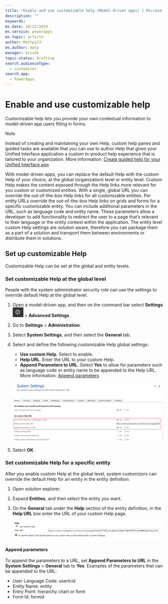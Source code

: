 ```yaml
---
title: "Enable and use customizable help (Model-driven apps) | MicrosoftDocs"
description: ""
keywords: 
ms.date: 10/22/2019
ms.service: powerapps
ms.topic: article
author: Mattp123
ms.author: matp
manager: kvivek
topic-status: Drafting
search.audienceType: 
  - customizer
search.app: 
  - PowerApps
---
```


# Enable and use customizable help
Customizable help lets you provide your own contextual information to model-driven app users filling in forms. 

> [!NOTE]
> Instead of creating and maintaining your own Help, custom help panes and guided tasks are available that you can use to author Help that gives your Unified Interface application a custom in-product help experience that is tailored to your organization. More information: [Create guided help for your Unified Interface app](../common-data-service/create-custom-help-pages.md)

With model-driven apps, you can replace the default Help with the custom Help of your choice, at the global (organization) level or entity level. Custom Help makes the content exposed through the Help links more relevant for you custom or customized entities. With a single, global URL you can override the out-of-the-box Help links for all customizable entities. Per entity URLs override the out-of-the-box Help links on grids and forms for a specific customizable entity. You can include additional parameters in the URL, such as language code and entity name. These parameters allow a developer to add functionality to redirect the user to a page that’s relevant to their language or the entity context within the application. The entity level custom Help settings are solution aware, therefore you can package them as a part of a solution and transport them between environments or distribute them in solutions. 

## Set up customizable Help
Customizable Help can be set at the global and entity levels. 

### Set customizable Help at the global level
People with the system administrator security role can use the settings to override default Help at the global level. 
1. Open a model-driven app, and then on the command bar select **Settings** ![Settings](../model-driven-apps/media/powerapps-gear.png) > **Advanced  Settings** .
2. Go to **Settings** > **Administration**.
3. Select **System Settings**, and then select the **General** tab. 
4. Select and define the following customizable Help global settings: 
     - **Use custom Help**. Select to enable.  
     - **Help URL**. Enter the URL to your custom Help. 
     - **Append Parameters to URL**. Select **Yes** to allow for parameters such as language code or entity name to be appended to the Help URL. More information: [Append parameters](#append-parameters)  
    
     ![Customizable help global setting](media/customizable-help-global-setting.png)

5. Select **OK**.

### Set customizable Help for a specific entity
After you enable custom Help at the global level, system customizers can override the default Help for an entity in the entity definition. 

1. Open solution explorer.
2. Expand **Entities**, and then select the entity you want. 
3. On the **General** tab under the **Help** section of the entity definition, in the **Help URL** box enter the URL of your custom Help page. 

    ![Customizable help entity setting](media/customizable-help-entity-setting.png)

#### Append parameters
To append the parameters to a URL, set **Append Parameters to URL** in the **System Settings** > **General** tab to **Yes**. Examples of the parameters that can be appended to the URL:

- User Language Code: userlcid
- Entity Name: entity
- Entry Point: hierarchy chart or form
- Form Id: formid

